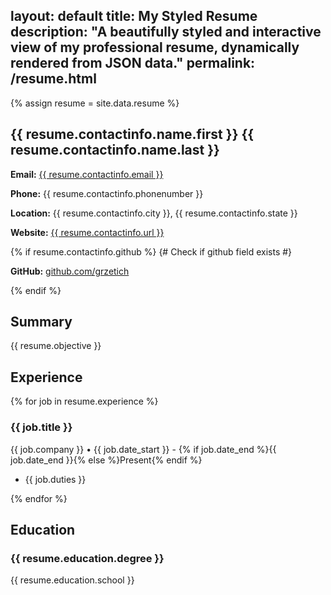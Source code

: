 layout: default
title: My Styled Resume
description: "A beautifully styled and interactive view of my professional resume, dynamically rendered from JSON data."
permalink: /resume.html
---

{% assign resume = site.data.resume %}

<section id="contact-info" class="section-container">
    <h2 class="text-3xl font-bold text-gray-900 mb-4 text-center">{{ resume.contactinfo.name.first }} {{ resume.contactinfo.name.last }}</h2>
    <div class="text-center text-gray-700 leading-relaxed mb-4">
        <p class="mb-2">
            <strong>Email:</strong> <a href="mailto:{{ resume.contactinfo.email }}" class="text-red-700 hover:underline">{{ resume.contactinfo.email }}</a>
        </p>
        <p class="mb-2">
            <strong>Phone:</strong> {{ resume.contactinfo.phonenumber }}
        </p>
        <p class="mb-2">
            <strong>Location:</strong> {{ resume.contactinfo.city }}, {{ resume.contactinfo.state }}
        </p>
        <p class="mb-2">
            <strong>Website:</strong> <a href="{{ resume.contactinfo.url }}" target="_blank" class="text-red-700 hover:underline">{{ resume.contactinfo.url }}</a>
        </p>
        {% if resume.contactinfo.github %} {# Check if github field exists #}
        <p>
    <strong>GitHub:</strong> <a href="https://github.com/grzetich" target="_blank" class="text-red-700 hover:underline">github.com/grzetich</a>
</p>
        {% endif %}
    </div>
</section>

<section id="objective" class="section-container">
    <h2 class="text-3xl font-bold text-gray-900 mb-4">Summary</h2>
    <p class="text-gray-700 leading-relaxed">
        {{ resume.objective }}
    </p>
</section>

<section id="experience" class="section-container">
    <h2 class="text-3xl font-bold text-gray-900 mb-4">Experience</h2>
    <div class="space-y-8">
        {% for job in resume.experience %}
        <div class="project-card">
            <h3 class="text-xl font-semibold text-red-700 mb-1">{{ job.title }}</h3>
            <p class="text-lg text-gray-800 mb-2">{{ job.company }} &bull; {{ job.date_start }} - {% if job.date_end %}{{ job.date_end }}{% else %}Present{% endif %}</p>
            <ul class="list-disc pl-6 text-gray-700 space-y-1">
                <li>{{ job.duties }}</li>
            </ul>
        </div>
        {% endfor %}
    </div>
</section>

<section id="education" class="section-container">
    <h2 class="text-3xl font-bold text-gray-900 mb-4">Education</h2>
    <div class="project-card">
        <h3 class="text-xl font-semibold text-red-700 mb-1">{{ resume.education.degree }}</h3>
        <p class="text-lg text-gray-800">{{ resume.education.school }}</p>
    </div>
</section>
